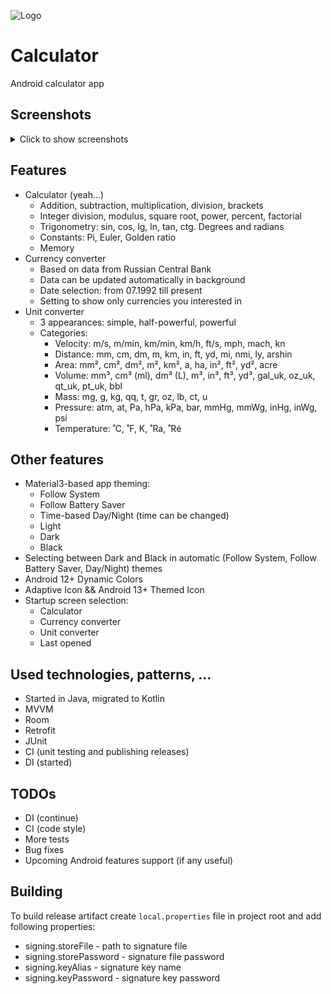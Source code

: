 ![Logo](app/src/main/res/mipmap/ic_launcher.png)

# Calculator

Android calculator app

## Screenshots

<details><summary>Click to show screenshots</summary>
<p>

![Calculator screen](images/calculator.png)
![Currencies screen](images/currencies.png)
![Unit converter screen (simple appearance)](images/unit_simple.png)
![Unit converter screen (half-powerful appearance)](images/unit_half.png)
![Unit converter screen (powerful appearance)](images/unit_powerful.png)
![Settings screen](images/settings.png)
</p>
</details>

## Features

* Calculator (yeah...)
  * Addition, subtraction, multiplication, division, brackets
  * Integer division, modulus, square root, power, percent, factorial
  * Trigonometry: sin, cos, lg, ln, tan, ctg. Degrees and radians
  * Constants: Pi, Euler, Golden ratio
  * Memory
* Currency converter
  * Based on data from Russian Central Bank
  * Data can be updated automatically in background
  * Date selection: from 07.1992 till present
  * Setting to show only currencies you interested in
* Unit converter
  * 3 appearances: simple, half-powerful, powerful
  * Categories:
    * Velocity: m/s, m/min, km/min, km/h, ft/s, mph, mach, kn
    * Distance: mm, cm, dm, m, km, in, ft, yd, mi, nmi, ly, arshin
    * Area: mm², cm², dm², m², km², a, ha, in², ft², yd², acre
    * Volume: mm³, cm³ (ml), dm³ (L), m³, in³, ft³, yd³, gal_uk, oz_uk, qt_uk, pt_uk, bbl
    * Mass: mg, g, kg, qq, t, gr, oz, lb, ct, u
    * Pressure: atm, at, Pa, hPa, kPa, bar, mmHg, mmWg, inHg, inWg, psi
    * Temperature: ˚C, ˚F, K, ˚Ra, ˚Ré

## Other features
* Material3-based app theming:
  * Follow System 
  * Follow Battery Saver
  * Time-based Day/Night (time can be changed)
  * Light
  * Dark
  * Black
* Selecting between Dark and Black in automatic (Follow System, Follow Battery Saver, Day/Night) themes
* Android 12+ Dynamic Colors
* Adaptive Icon && Android 13+ Themed Icon
* Startup screen selection:
  * Calculator
  * Currency converter
  * Unit converter
  * Last opened

## Used technologies, patterns, ...
* Started in Java, migrated to Kotlin
* MVVM
* Room
* Retrofit
* JUnit
* CI (unit testing and publishing releases)
* DI (started)

## TODOs
* DI (continue)
* CI (code style)
* More tests
* Bug fixes
* Upcoming Android features support (if any useful)

## Building

To build release artifact create `local.properties` file in project root and add following properties:
* signing.storeFile - path to signature file
* signing.storePassword - signature file password
* signing.keyAlias - signature key name
* signing.keyPassword - signature key password
